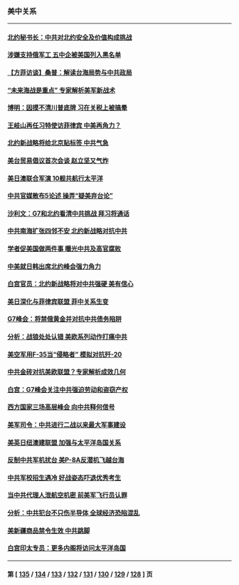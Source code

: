 ### 美中关系
---
#### [北约秘书长：中共对北约安全及价值构成挑战](../../pages/nf1412576/n13769831.md) 
#### [涉嫌支持俄军工 五中企被美国列入黑名单](../../pages/nf1412576/n13769660.md) 
#### [【方菲访谈】桑普：解读台海局势与中共政局](../../pages/nf1412576/n13769381.md) 
#### [“未来海战是重点” 专家解析美军新战术](../../pages/nf1412576/n13769407.md) 
#### [博明：因摸不清川普底牌 习在关税上被搞晕](../../pages/nf1412576/n13768841.md) 
#### [王岐山再任习特使访菲律宾 中美再角力？](../../pages/nf1412576/n13769385.md) 
#### [北约新战略将给北京贴标签 中共气急](../../pages/nf1412576/n13769418.md) 
#### [美台贸易倡议首次会谈 赵立坚又气炸](../../pages/nf1412576/n13768956.md) 
#### [美日澳联合军演 10舰共航行太平洋](../../pages/nf1412576/n13768550.md) 
#### [中共官媒散布5论述 操弄“疑美弃台论”](../../pages/nf1412576/n13768549.md) 
#### [沙利文：G7和北约看清中共挑战 拜习将通话](../../pages/nf1412576/n13768652.md) 
#### [中共南海扩张四邻不安 北约新战略对抗中共](../../pages/nf1412576/n13768632.md) 
#### [学者促美国做两件事 曝光中共及高官腐败](../../pages/nf1412576/n13768044.md) 
#### [中美就日韩出席北约峰会强力角力](../../pages/nf1412576/n13767842.md) 
#### [白宫官员：北约新战略将对中共强硬 美有信心](../../pages/nf1412576/n13767901.md) 
#### [美日深化与菲律宾联盟 菲中关系生变](../../pages/nf1412576/n13767862.md) 
#### [G7峰会：将禁俄黄金并对抗中共债务陷阱](../../pages/nf1412576/n13767783.md) 
#### [分析：战狼处处认错 美欧系列动作打痛中共](../../pages/nf1412576/n13767077.md) 
#### [美空军用F-35当“侵略者” 模拟对抗歼-20](../../pages/nf1412576/n13764726.md) 
#### [中共金砖对抗美欧联盟？专家解析成效几何](../../pages/nf1412576/n13766960.md) 
#### [白宫：G7峰会关注中共强迫劳动和盗窃产权](../../pages/nf1412576/n13767417.md) 
#### [西方国家三场高层峰会 向中共释何信号](../../pages/nf1412576/n13766976.md) 
#### [美军司令：中共进行二战以来最大军事建设](../../pages/nf1412576/n13767236.md) 
#### [美英日纽澳建联盟 加强与太平洋岛国关系](../../pages/nf1412576/n13767100.md) 
#### [反制中共军机扰台 美P-8A反潜机飞越台海](../../pages/nf1412576/n13766803.md) 
#### [中共军校招生遇冷 好战姿态吓退优秀考生](../../pages/nf1412576/n13766945.md) 
#### [当中共代理人泄航空机密 前美军飞行员认罪](../../pages/nf1412576/n13766866.md) 
#### [分析：中共犯台不只伤半导体 全球经济恐陷混乱](../../pages/nf1412576/n13766756.md) 
#### [美新疆商品禁令生效 中共跳脚](../../pages/nf1412576/n13766308.md) 
#### [白宫印太专员：更多内阁将访问太平洋岛国](../../pages/nf1412576/n13766151.md) 

---
#### 第 [ [135](./135.md) / [134](./134.md) / [133](./133.md) / [132](./132.md) / [131](./131.md) / [130](./130.md) / [129](./129.md) / [128](./128.md) ] 页
